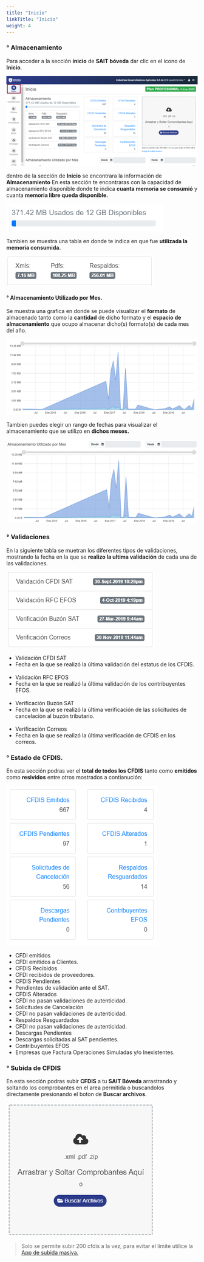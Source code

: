 ```yaml
---
title: "Inicio"
linkTitle: "Inicio"
weight: 4
---
```

### ° Almacenamiento

Para acceder a la sección **inicio** de **SAIT bóveda** dar clic en el ícono de **Inicio**.

![IMG](inicio.png)

dentro de la sección de **Inicio** se encontrara la información de **Almacenamiento**
En esta sección te encontraras con la capacidad de almacenamiento disponible donde te indica **cuanta memoria se consumió** y cuanta **memoria libre queda disponible.** 


![IMG](memoria.png)

Tambien se muestra una tabla en donde te indica en que fue **utilizada la memoria consumida.** 

![IMG](formatos.png)

#### ° Almacenamiento Utilizado por Mes.

 Se muestra una grafica en donde se puede visualizar el **formato** de almacenado tanto como la **cantidad** de dicho formato  y el **espacio de almacenamiento** que ocupo almacenar dicho(s) formato(s) de cada mes del año.

![GIF](grafica.gif)

Tambien puedes elegir un rango de fechas para visualizar el almacenamiento que se utilizo en **dichos meses.**


![GIF](grafica_rango.gif)

### ° Validaciones

En la siguiente tabla se muetran los diferentes tipos de validaciones, mostrando la fecha en la que se **realizo la ultima validación** de cada una de las validaciones.

![IMG](validaciones.png)

* Validación CFDI SAT
 * Fecha en la que se realizó la última validación del estatus de los CFDIS.<br><br>
* Validación RFC EFOS
 * Fecha en la que se realizó la última validación de los contribuyentes EFOS.<br><br>
* Verificación Buzón SAT
 *  Fecha en la que se realizó la última verificación de las solicitudes de cancelación al buzón tributario.</br></br>
* Verificación Correos
 * Fecha en la que se realizó la última verificación de CFDIS en los correos. 

### ° Estado de CFDIS.

En esta sección podras ver el **total de todos los CFDIS** tanto como **emitidos** como **resividos** entre otros mostrados a contianución:

![IMG](estatus.png)

* CFDI emitidos
 * CFDI emitidos a Clientes.
* CFDIS Recibidos
 * CFDI recibidos de proveedores.
* CFDIS Pendientes
 * Pendientes de validación ante el SAT.
* CFDIS Alterados
 * CFDI no pasan validaciones de autenticidad.
* Solicitudes de Cancelación
 * CFDI no pasan validaciones de autenticidad.
* Respaldos Resguardados
 * CFDI no pasan validaciones de autenticidad.
* Descargas Pendientes
 * Descargas solicitadas al SAT pendientes.
* Contribuyentes EFOS
 * Empresas que Factura Operaciones Simuladas y/o Inexistentes.

### ° Subida de CFDIS

En esta sección podras subir **CFDIS** a tu **SAIT Bóveda**
arrastrando y soltando los comprobantes en el area permitida o buscandolos directamente presionando el boton de **Buscar archivos**.

![IMG](subir.png)

>Solo se permite subir 200 cfdis a la vez, para evitar el límite utilice la 
<a href="http://sait.mx/download/saituploader.exe">App de subida masiva.</a>
